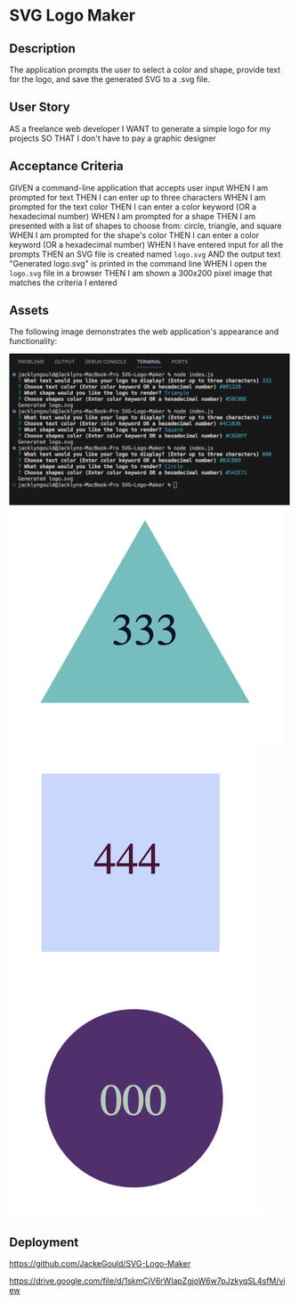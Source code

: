# SVG Logo Maker


## Description
The application prompts the user to select a color and shape, provide text for the logo, and save the generated SVG to a .svg file.


## User Story

AS a freelance web developer
I WANT to generate a simple logo for my projects
SO THAT I don't have to pay a graphic designer

## Acceptance Criteria

GIVEN a command-line application that accepts user input
WHEN I am prompted for text
THEN I can enter up to three characters
WHEN I am prompted for the text color
THEN I can enter a color keyword (OR a hexadecimal number)
WHEN I am prompted for a shape
THEN I am presented with a list of shapes to choose from: circle, triangle, and square
WHEN I am prompted for the shape's color
THEN I can enter a color keyword (OR a hexadecimal number)
WHEN I have entered input for all the prompts
THEN an SVG file is created named `logo.svg`
AND the output text "Generated logo.svg" is printed in the command line
WHEN I open the `logo.svg` file in a browser
THEN I am shown a 300x200 pixel image that matches the criteria I entered

## Assets

The following image demonstrates the web application's appearance and functionality:

![](./lib/image4.png)
![](./lib/image1.png)
![](./lib/image2.png)
![](./lib/image3.png)

## Deployment

https://github.com/JackeGould/SVG-Logo-Maker

https://drive.google.com/file/d/1skmCjV6rWIapZgjoW6w7pJzkyqSL4sfM/view
